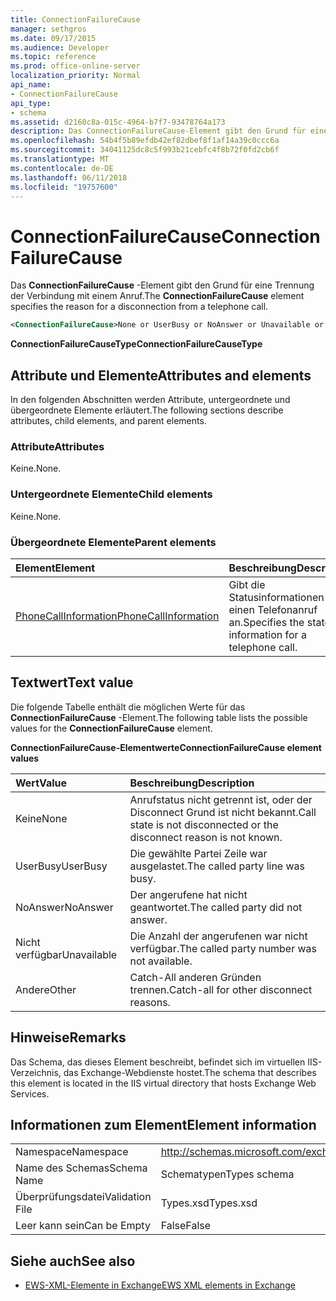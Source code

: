 ```yaml
---
title: ConnectionFailureCause
manager: sethgros
ms.date: 09/17/2015
ms.audience: Developer
ms.topic: reference
ms.prod: office-online-server
localization_priority: Normal
api_name:
- ConnectionFailureCause
api_type:
- schema
ms.assetid: d2160c8a-015c-4964-b7f7-93478764a173
description: Das ConnectionFailureCause-Element gibt den Grund für eine Trennung der Verbindung mit einem Anruf.
ms.openlocfilehash: 54b4f5b89efdb42ef82dbef8f1af14a39c0ccc6a
ms.sourcegitcommit: 34041125dc8c5f993b21cebfc4f8b72f0fd2cb6f
ms.translationtype: MT
ms.contentlocale: de-DE
ms.lasthandoff: 06/11/2018
ms.locfileid: "19757600"
---
```

# <a name="connectionfailurecause"></a><span data-ttu-id="0fa32-103">ConnectionFailureCause</span><span class="sxs-lookup"><span data-stu-id="0fa32-103">ConnectionFailureCause</span></span>

<span data-ttu-id="0fa32-104">Das **ConnectionFailureCause** -Element gibt den Grund für eine Trennung der Verbindung mit einem Anruf.</span><span class="sxs-lookup"><span data-stu-id="0fa32-104">The **ConnectionFailureCause** element specifies the reason for a disconnection from a telephone call.</span></span> 
  
```xml
<ConnectionFailureCause>None or UserBusy or NoAnswer or Unavailable or Other</ConnectionFailureCause>
```

 <span data-ttu-id="0fa32-105">**ConnectionFailureCauseType**</span><span class="sxs-lookup"><span data-stu-id="0fa32-105">**ConnectionFailureCauseType**</span></span>
## <a name="attributes-and-elements"></a><span data-ttu-id="0fa32-106">Attribute und Elemente</span><span class="sxs-lookup"><span data-stu-id="0fa32-106">Attributes and elements</span></span>

<span data-ttu-id="0fa32-107">In den folgenden Abschnitten werden Attribute, untergeordnete und übergeordnete Elemente erläutert.</span><span class="sxs-lookup"><span data-stu-id="0fa32-107">The following sections describe attributes, child elements, and parent elements.</span></span>
  
### <a name="attributes"></a><span data-ttu-id="0fa32-108">Attribute</span><span class="sxs-lookup"><span data-stu-id="0fa32-108">Attributes</span></span>

<span data-ttu-id="0fa32-109">Keine.</span><span class="sxs-lookup"><span data-stu-id="0fa32-109">None.</span></span>
  
### <a name="child-elements"></a><span data-ttu-id="0fa32-110">Untergeordnete Elemente</span><span class="sxs-lookup"><span data-stu-id="0fa32-110">Child elements</span></span>

<span data-ttu-id="0fa32-111">Keine.</span><span class="sxs-lookup"><span data-stu-id="0fa32-111">None.</span></span>
  
### <a name="parent-elements"></a><span data-ttu-id="0fa32-112">Übergeordnete Elemente</span><span class="sxs-lookup"><span data-stu-id="0fa32-112">Parent elements</span></span>

|<span data-ttu-id="0fa32-113">**Element**</span><span class="sxs-lookup"><span data-stu-id="0fa32-113">**Element**</span></span>|<span data-ttu-id="0fa32-114">**Beschreibung**</span><span class="sxs-lookup"><span data-stu-id="0fa32-114">**Description**</span></span>|
|:-----|:-----|
|[<span data-ttu-id="0fa32-115">PhoneCallInformation</span><span class="sxs-lookup"><span data-stu-id="0fa32-115">PhoneCallInformation</span></span>](phonecallinformation.md) <br/> |<span data-ttu-id="0fa32-116">Gibt die Statusinformationen für einen Telefonanruf an.</span><span class="sxs-lookup"><span data-stu-id="0fa32-116">Specifies the state information for a telephone call.</span></span>  <br/> |
   
## <a name="text-value"></a><span data-ttu-id="0fa32-117">Textwert</span><span class="sxs-lookup"><span data-stu-id="0fa32-117">Text value</span></span>

<span data-ttu-id="0fa32-118">Die folgende Tabelle enthält die möglichen Werte für das **ConnectionFailureCause** -Element.</span><span class="sxs-lookup"><span data-stu-id="0fa32-118">The following table lists the possible values for the **ConnectionFailureCause** element.</span></span> 
  
<span data-ttu-id="0fa32-119">**ConnectionFailureCause-Elementwerte**</span><span class="sxs-lookup"><span data-stu-id="0fa32-119">**ConnectionFailureCause element values**</span></span>

|<span data-ttu-id="0fa32-120">**Wert**</span><span class="sxs-lookup"><span data-stu-id="0fa32-120">**Value**</span></span>|<span data-ttu-id="0fa32-121">**Beschreibung**</span><span class="sxs-lookup"><span data-stu-id="0fa32-121">**Description**</span></span>|
|:-----|:-----|
|<span data-ttu-id="0fa32-122">Keine</span><span class="sxs-lookup"><span data-stu-id="0fa32-122">None</span></span>  <br/> |<span data-ttu-id="0fa32-123">Anrufstatus nicht getrennt ist, oder der Disconnect Grund ist nicht bekannt.</span><span class="sxs-lookup"><span data-stu-id="0fa32-123">Call state is not disconnected or the disconnect reason is not known.</span></span>  <br/> |
|<span data-ttu-id="0fa32-124">UserBusy</span><span class="sxs-lookup"><span data-stu-id="0fa32-124">UserBusy</span></span>  <br/> |<span data-ttu-id="0fa32-125">Die gewählte Partei Zeile war ausgelastet.</span><span class="sxs-lookup"><span data-stu-id="0fa32-125">The called party line was busy.</span></span>  <br/> |
|<span data-ttu-id="0fa32-126">NoAnswer</span><span class="sxs-lookup"><span data-stu-id="0fa32-126">NoAnswer</span></span>  <br/> |<span data-ttu-id="0fa32-127">Der angerufene hat nicht geantwortet.</span><span class="sxs-lookup"><span data-stu-id="0fa32-127">The called party did not answer.</span></span>  <br/> |
|<span data-ttu-id="0fa32-128">Nicht verfügbar</span><span class="sxs-lookup"><span data-stu-id="0fa32-128">Unavailable</span></span>  <br/> |<span data-ttu-id="0fa32-129">Die Anzahl der angerufenen war nicht verfügbar.</span><span class="sxs-lookup"><span data-stu-id="0fa32-129">The called party number was not available.</span></span>  <br/> |
|<span data-ttu-id="0fa32-130">Andere</span><span class="sxs-lookup"><span data-stu-id="0fa32-130">Other</span></span>  <br/> |<span data-ttu-id="0fa32-131">Catch-All anderen Gründen trennen.</span><span class="sxs-lookup"><span data-stu-id="0fa32-131">Catch-all for other disconnect reasons.</span></span>  <br/> |
   
## <a name="remarks"></a><span data-ttu-id="0fa32-132">Hinweise</span><span class="sxs-lookup"><span data-stu-id="0fa32-132">Remarks</span></span>

<span data-ttu-id="0fa32-133">Das Schema, das dieses Element beschreibt, befindet sich im virtuellen IIS-Verzeichnis, das Exchange-Webdienste hostet.</span><span class="sxs-lookup"><span data-stu-id="0fa32-133">The schema that describes this element is located in the IIS virtual directory that hosts Exchange Web Services.</span></span>
  
## <a name="element-information"></a><span data-ttu-id="0fa32-134">Informationen zum Element</span><span class="sxs-lookup"><span data-stu-id="0fa32-134">Element information</span></span>

|||
|:-----|:-----|
|<span data-ttu-id="0fa32-135">Namespace</span><span class="sxs-lookup"><span data-stu-id="0fa32-135">Namespace</span></span>  <br/> |http://schemas.microsoft.com/exchange/services/2006/types  <br/> |
|<span data-ttu-id="0fa32-136">Name des Schemas</span><span class="sxs-lookup"><span data-stu-id="0fa32-136">Schema Name</span></span>  <br/> |<span data-ttu-id="0fa32-137">Schematypen</span><span class="sxs-lookup"><span data-stu-id="0fa32-137">Types schema</span></span>  <br/> |
|<span data-ttu-id="0fa32-138">Überprüfungsdatei</span><span class="sxs-lookup"><span data-stu-id="0fa32-138">Validation File</span></span>  <br/> |<span data-ttu-id="0fa32-139">Types.xsd</span><span class="sxs-lookup"><span data-stu-id="0fa32-139">Types.xsd</span></span>  <br/> |
|<span data-ttu-id="0fa32-140">Leer kann sein</span><span class="sxs-lookup"><span data-stu-id="0fa32-140">Can be Empty</span></span>  <br/> |<span data-ttu-id="0fa32-141">False</span><span class="sxs-lookup"><span data-stu-id="0fa32-141">False</span></span>  <br/> |
   
## <a name="see-also"></a><span data-ttu-id="0fa32-142">Siehe auch</span><span class="sxs-lookup"><span data-stu-id="0fa32-142">See also</span></span>



- [<span data-ttu-id="0fa32-143">EWS-XML-Elemente in Exchange</span><span class="sxs-lookup"><span data-stu-id="0fa32-143">EWS XML elements in Exchange</span></span>](ews-xml-elements-in-exchange.md)

